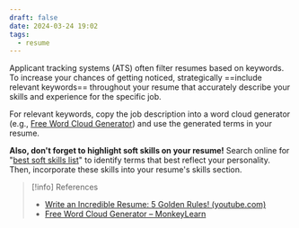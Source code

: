 ```yaml
---
draft: false
date: 2024-03-24 19:02
tags:
  - resume
---
```


Applicant tracking systems (ATS) often filter resumes based on keywords. To increase your chances of getting noticed, strategically ==include relevant keywords== throughout your resume that accurately describe your skills and experience for the specific job.

For relevant keywords, copy the job description into a word cloud generator (e.g., [Free Word Cloud Generator](https://monkeylearn.com/word-cloud/)) and use the generated terms in your resume.

**Also, don't forget to highlight soft skills on your resume!** Search online for "[best soft skills list](https://www.google.com/search?q=best%20soft%20skills%20list)" to identify terms that best reflect your personality. Then, incorporate these skills into your resume's skills section. 


> [!info] References
> - [Write an Incredible Resume: 5 Golden Rules! (youtube.com)](https://www.youtube.com/watch?v=Tt08KmFfIYQ)
> - [Free Word Cloud Generator – MonkeyLearn](https://monkeylearn.com/word-cloud/)
